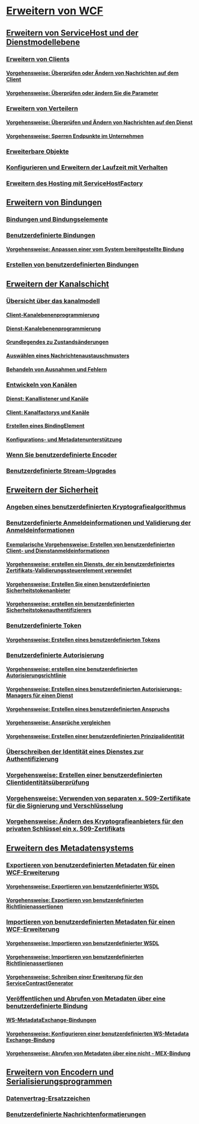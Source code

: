 # [Erweitern von WCF](extending-wcf.md)
## [Erweitern von ServiceHost und der Dienstmodellebene](extending-servicehost-and-the-service-model-layer.md)
### [Erweitern von Clients](extending-clients.md)
#### [Vorgehensweise: Überprüfen oder Ändern von Nachrichten auf dem Client](how-to-inspect-or-modify-messages-on-the-client.md)
#### [Vorgehensweise: Überprüfen oder ändern Sie die Parameter](how-to-inspect-or-modify-parameters.md)
### [Erweitern von Verteilern](extending-dispatchers.md)
#### [Vorgehensweise: Überprüfen und Ändern von Nachrichten auf den Dienst](how-to-inspect-and-modify-messages-on-the-service.md)
#### [Vorgehensweise: Sperren Endpunkte im Unternehmen](how-to-lock-down-endpoints-in-the-enterprise.md)
### [Erweiterbare Objekte](extensible-objects.md)
### [Konfigurieren und Erweitern der Laufzeit mit Verhalten](configuring-and-extending-the-runtime-with-behaviors.md)
### [Erweitern des Hosting mit ServiceHostFactory](extending-hosting-using-servicehostfactory.md)
## [Erweitern von Bindungen](extending-bindings.md)
### [Bindungen und Bindungselemente](bindings-and-binding-elements.md)
### [Benutzerdefinierte Bindungen](custom-bindings.md)
#### [Vorgehensweise: Anpassen einer vom System bereitgestellte Bindung](how-to-customize-a-system-provided-binding.md)
### [Erstellen von benutzerdefinierten Bindungen](creating-user-defined-bindings.md)
## [Erweitern der Kanalschicht](extending-the-channel-layer.md)
### [Übersicht über das kanalmodell](channel-model-overview.md)
#### [Client-Kanalebenenprogrammierung](client-channel-level-programming.md)
#### [Dienst-Kanalebenenprogrammierung](service-channel-level-programming.md)
#### [Grundlegendes zu Zustandsänderungen](understanding-state-changes.md)
#### [Auswählen eines Nachrichtenaustauschmusters](choosing-a-message-exchange-pattern.md)
#### [Behandeln von Ausnahmen und Fehlern](handling-exceptions-and-faults.md)
### [Entwickeln von Kanälen](developing-channels.md)
#### [Dienst: Kanallistener und Kanäle](service-channel-listeners-and-channels.md)
#### [Client: Kanalfactorys und Kanäle](client-channel-factories-and-channels.md)
#### [Erstellen eines BindingElement](creating-a-bindingelement.md)
#### [Konfigurations- und Metadatenunterstützung](configuration-and-metadata-support.md)
### [Wenn Sie benutzerdefinierte Encoder](custom-encoders.md)
### [Benutzerdefinierte Stream-Upgrades](custom-stream-upgrades.md)
## [Erweitern der Sicherheit](extending-security.md)
### [Angeben eines benutzerdefinierten Kryptografiealgorithmus](specifying-a-custom-crypto-algorithm.md)
### [Benutzerdefinierte Anmeldeinformationen und Validierung der Anmeldeinformationen](custom-credential-and-credential-validation.md)
#### [Exemplarische Vorgehensweise: Erstellen von benutzerdefinierten Client- und Dienstanmeldeinformationen](walkthrough-creating-custom-client-and-service-credentials.md)
#### [Vorgehensweise: erstellen ein Diensts, der ein benutzerdefiniertes Zertifikats-Validierungssteuerelement verwendet](how-to-create-a-service-that-employs-a-custom-certificate-validator.md)
#### [Vorgehensweise: Erstellen Sie einen benutzerdefinierten Sicherheitstokenanbieter](how-to-create-a-custom-security-token-provider.md)
#### [Vorgehensweise: erstellen ein benutzerdefinierten Sicherheitstokenauthentifizierers](how-to-create-a-custom-security-token-authenticator.md)
### [Benutzerdefinierte Token](custom-tokens.md)
#### [Vorgehensweise: Erstellen eines benutzerdefinierten Tokens](how-to-create-a-custom-token.md)
### [Benutzerdefinierte Autorisierung](custom-authorization.md)
#### [Vorgehensweise: erstellen eine benutzerdefinierten Autorisierungsrichtlinie](how-to-create-a-custom-authorization-policy.md)
#### [Vorgehensweise: Erstellen eines benutzerdefinierten Autorisierungs-Managers für einen Dienst](how-to-create-a-custom-authorization-manager-for-a-service.md)
#### [Vorgehensweise: Erstellen eines benutzerdefinierten Anspruchs](how-to-create-a-custom-claim.md)
#### [Vorgehensweise: Ansprüche vergleichen](how-to-compare-claims.md)
#### [Vorgehensweise: Erstellen einer benutzerdefinierten Prinzipalidentität](how-to-create-a-custom-principal-identity.md)
### [Überschreiben der Identität eines Dienstes zur Authentifizierung](overriding-the-identity-of-a-service-for-authentication.md)
### [Vorgehensweise: Erstellen einer benutzerdefinierten Clientidentitätsüberprüfung](how-to-create-a-custom-client-identity-verifier.md)
### [Vorgehensweise: Verwenden von separaten x. 509-Zertifikate für die Signierung und Verschlüsselung](how-to-use-separate-x-509-certificates-for-signing-and-encryption.md)
### [Vorgehensweise: Ändern des Kryptografieanbieters für den privaten Schlüssel ein x. 509-Zertifikats](change-cryptographic-provider-x509-certificate-private-key.md)
## [Erweitern des Metadatensystems](extending-the-metadata-system.md)
### [Exportieren von benutzerdefinierten Metadaten für einen WCF-Erweiterung](exporting-custom-metadata-for-a-wcf-extension.md)
#### [Vorgehensweise: Exportieren von benutzerdefinierter WSDL](how-to-export-custom-wsdl.md)
#### [Vorgehensweise: Exportieren von benutzerdefinierten Richtlinienassertionen](how-to-export-custom-policy-assertions.md)
### [Importieren von benutzerdefinierten Metadaten für einen WCF-Erweiterung](importing-custom-metadata-for-a-wcf-extension.md)
#### [Vorgehensweise: Importieren von benutzerdefinierter WSDL](how-to-import-custom-wsdl.md)
#### [Vorgehensweise: Importieren von benutzerdefinierten Richtlinienassertionen](how-to-import-custom-policy-assertions.md)
#### [Vorgehensweise: Schreiben einer Erweiterung für den ServiceContractGenerator](how-to-write-an-extension-for-the-servicecontractgenerator.md)
### [Veröffentlichen und Abrufen von Metadaten über eine benutzerdefinierte Bindung](publishing-and-retrieving-metadata-over-a-custom-binding.md)
#### [WS-MetadataExchange-Bindungen](ws-metadataexchange-bindings.md)
#### [Vorgehensweise: Konfigurieren einer benutzerdefinierten WS-Metadata Exchange-Bindung](how-to-configure-a-custom-ws-metadata-exchange-binding.md)
#### [Vorgehensweise: Abrufen von Metadaten über eine nicht - MEX-Bindung](how-to-retrieve-metadata-over-a-non-mex-binding.md)
## [Erweitern von Encodern und Serialisierungsprogrammen](extending-encoders-and-serializers.md)
### [Datenvertrag-Ersatzzeichen](data-contract-surrogates.md)
### [Benutzerdefinierte Nachrichtenformatierungen](custom-message-formatters.md)
